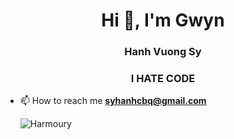 <h1 align="center">Hi 👋, I'm Gwyn</h1>
<h3 align="center">Hanh Vuong Sy</h3>
<h3 align="center">I HATE CODE</h3>

- 📫 How to reach me **syhanhcbq@gmail.com**

  ![Harmoury](https://skillicons.dev/icons?i=nodejs,js,ts,java,python,opencv,cs,docker,postman,git,mongo,express,nest,mysql,graphql,vscode,md,supabase,bots,gcp,postgres,prisma,kafka,nginx,redis)
